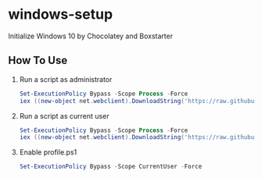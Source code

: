 # windows-setup

Initialize Windows 10 by Chocolatey and Boxstarter

## How To Use

1. Run a script as administrator
   
   ```powershell
   Set-ExecutionPolicy Bypass -Scope Process -Force
   iex ((new-object net.webclient).DownloadString('https://raw.githubusercontent.com/applejxd/windows-setup/main/deploy.ps1'))
   ```
   
2. Run a script as current user

   ```powershell
   Set-ExecutionPolicy Bypass -Scope Process -Force
   iex ((new-object net.webclient).DownloadString('https://raw.githubusercontent.com/applejxd/windows-setup/main/installer/user.ps1'))
   ```

3. Enable profile.ps1

   ```powershell
   Set-ExecutionPolicy Bypass -Scope CurrentUser -Force
   ```
